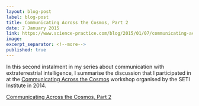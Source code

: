 ```yaml
---
layout: blog-post
label: blog-post
title: Communicating Across the Cosmos, Part 2
date: 7 January 2015
link: https://www.science-practice.com/blog/2015/01/07/communicating-across-the-cosmos-2/
image:
excerpt_separator: <!--more-->
published: true
---
```


In this second instalment in my series about communication with extraterrestrial intelligence, I summarise the discussion that I participated in at the [Communicating Across the Cosmos](https://communicating.seti.org/) workshop organised by the SETI Institute in 2014.

<!--more-->

[Communicating Across the Cosmos, Part 2](https://www.science-practice.com/blog/2015/01/07/communicating-across-the-cosmos-2/)
